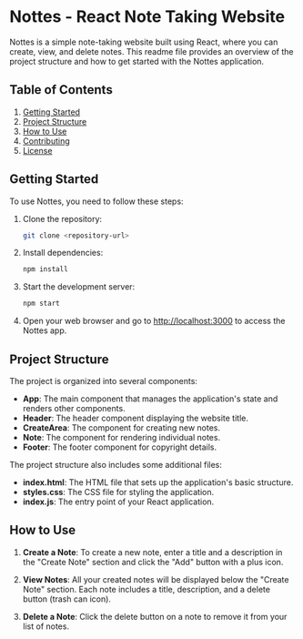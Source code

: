 # Nottes - React Note Taking Website

Nottes is a simple note-taking website built using React, where you can create, view, and delete notes. This readme file provides an overview of the project structure and how to get started with the Nottes application.

## Table of Contents

1. [Getting Started](#getting-started)
2. [Project Structure](#project-structure)
3. [How to Use](#how-to-use)
4. [Contributing](#contributing)
5. [License](#license)

## Getting Started

To use Nottes, you need to follow these steps:

1. Clone the repository:

   ```bash
   git clone <repository-url>
   ```

2. Install dependencies:

   ```bash
   npm install
   ```

3. Start the development server:

   ```bash
   npm start
   ```

4. Open your web browser and go to [http://localhost:3000](http://localhost:3000) to access the Nottes app.

## Project Structure

The project is organized into several components:

- **App**: The main component that manages the application's state and renders other components.
- **Header**: The header component displaying the website title.
- **CreateArea**: The component for creating new notes.
- **Note**: The component for rendering individual notes.
- **Footer**: The footer component for copyright details.

The project structure also includes some additional files:

- **index.html**: The HTML file that sets up the application's basic structure.
- **styles.css**: The CSS file for styling the application.
- **index.js**: The entry point of your React application.

## How to Use

1. **Create a Note**: To create a new note, enter a title and a description in the "Create Note" section and click the "Add" button with a plus icon.

2. **View Notes**: All your created notes will be displayed below the "Create Note" section. Each note includes a title, description, and a delete button (trash can icon).

3. **Delete a Note**: Click the delete button on a note to remove it from your list of notes.

